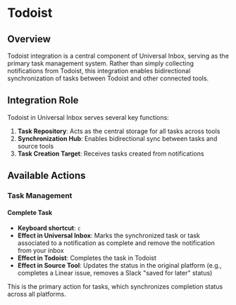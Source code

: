 # Todoist

## Overview

Todoist integration is a central component of Universal Inbox, serving as the primary task management system. Rather than simply collecting notifications from Todoist, this integration enables bidirectional synchronization of tasks between Todoist and other connected tools.

## Integration Role

Todoist in Universal Inbox serves several key functions:

1. **Task Repository**: Acts as the central storage for all tasks across tools
2. **Synchronization Hub**: Enables bidirectional sync between tasks and source tools
3. **Task Creation Target**: Receives tasks created from notifications

## Available Actions

### Task Management

#### Complete Task

- **Keyboard shortcut**: `c`
- **Effect in Universal Inbox**: Marks the synchronized task or task associated to a notification as complete and remove the notification from your inbox
- **Effect in Todoist**: Completes the task in Todoist
- **Effect in Source Tool**: Updates the status in the original platform (e.g., completes a Linear issue, removes a Slack "saved for later" status)

This is the primary action for tasks, which synchronizes completion status across all platforms.
